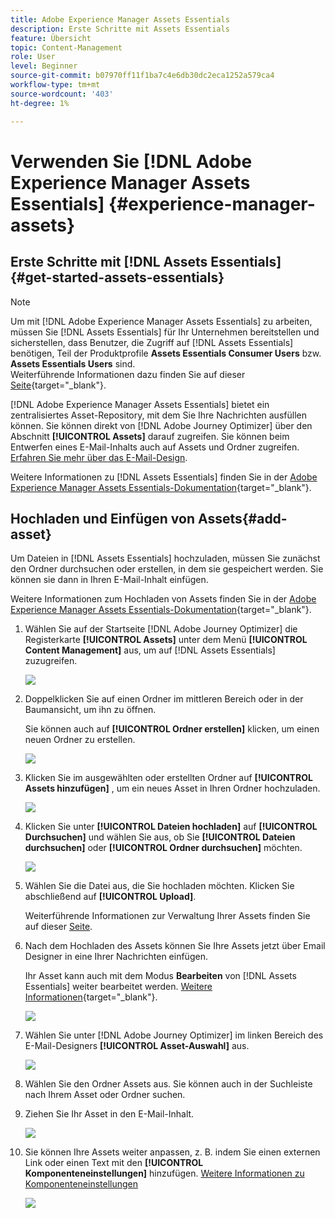```yaml
---
title: Adobe Experience Manager Assets Essentials
description: Erste Schritte mit Assets Essentials
feature: Übersicht
topic: Content-Management
role: User
level: Beginner
source-git-commit: b07970ff11f1ba7c4e6db30dc2eca1252a579ca4
workflow-type: tm+mt
source-wordcount: '403'
ht-degree: 1%

---
```


# Verwenden Sie [!DNL Adobe Experience Manager Assets Essentials] {#experience-manager-assets}

## Erste Schritte mit [!DNL Assets Essentials] {#get-started-assets-essentials}

>[!NOTE]
>
> Um mit [!DNL Adobe Experience Manager Assets Essentials] zu arbeiten, müssen Sie [!DNL Assets Essentials] für Ihr Unternehmen bereitstellen und sicherstellen, dass Benutzer, die Zugriff auf [!DNL Assets Essentials] benötigen, Teil der Produktprofile **Assets Essentials Consumer Users** bzw. **Assets Essentials Users** sind. <br> Weiterführende Informationen dazu finden Sie auf dieser  [Seite](https://experienceleague.adobe.com/docs/experience-manager-assets-essentials/help/deploy-administer.html){target=&quot;_blank&quot;}.

[!DNL Adobe Experience Manager Assets Essentials] bietet ein zentralisiertes Asset-Repository, mit dem Sie Ihre Nachrichten ausfüllen können. Sie können direkt von [!DNL Adobe Journey Optimizer] über den Abschnitt **[!UICONTROL Assets]** darauf zugreifen. Sie können beim Entwerfen eines E-Mail-Inhalts auch auf Assets und Ordner zugreifen. [Erfahren Sie mehr über das E-Mail-Design](design-emails.md).

Weitere Informationen zu [!DNL Assets Essentials] finden Sie in der [Adobe Experience Manager Assets Essentials-Dokumentation](https://experienceleague.adobe.com/docs/experience-manager-assets-essentials/help/introduction.html){target=&quot;_blank&quot;}.

## Hochladen und Einfügen von Assets{#add-asset}

Um Dateien in [!DNL Assets Essentials] hochzuladen, müssen Sie zunächst den Ordner durchsuchen oder erstellen, in dem sie gespeichert werden. Sie können sie dann in Ihren E-Mail-Inhalt einfügen.

Weitere Informationen zum Hochladen von Assets finden Sie in der [Adobe Experience Manager Assets Essentials-Dokumentation](https://experienceleague.adobe.com/docs/experience-manager-assets-essentials/help/add-delete.html){target=&quot;_blank&quot;}.

1. Wählen Sie auf der Startseite [!DNL Adobe Journey Optimizer] die Registerkarte **[!UICONTROL Assets]** unter dem Menü **[!UICONTROL Content Management]** aus, um auf [!DNL Assets Essentials] zuzugreifen.

   ![](assets/media_library_1.png)

1. Doppelklicken Sie auf einen Ordner im mittleren Bereich oder in der Baumansicht, um ihn zu öffnen.

   Sie können auch auf **[!UICONTROL Ordner erstellen]** klicken, um einen neuen Ordner zu erstellen.

   ![](assets/media_library_8.png)

1. Klicken Sie im ausgewählten oder erstellten Ordner auf **[!UICONTROL Assets hinzufügen]** , um ein neues Asset in Ihren Ordner hochzuladen.

   ![](assets/media_library_2.png)

1. Klicken Sie unter **[!UICONTROL Dateien hochladen]** auf **[!UICONTROL Durchsuchen]** und wählen Sie aus, ob Sie **[!UICONTROL Dateien durchsuchen]** oder **[!UICONTROL Ordner durchsuchen]** möchten.

   ![](assets/media_library_3.png)

1. Wählen Sie die Datei aus, die Sie hochladen möchten. Klicken Sie abschließend auf **[!UICONTROL Upload]**.

   Weiterführende Informationen zur Verwaltung Ihrer Assets finden Sie auf dieser [Seite](https://experienceleague.adobe.com/docs/experience-manager-assets-essentials/help/manage-organize.html?lang=en).

1. Nach dem Hochladen des Assets können Sie Ihre Assets jetzt über Email Designer in eine Ihrer Nachrichten einfügen.

   Ihr Asset kann auch mit dem Modus **Bearbeiten** von [!DNL Assets Essentials] weiter bearbeitet werden. [Weitere Informationen](https://experienceleague.adobe.com/docs/experience-manager-assets-essentials/help/edit-images.html){target=&quot;_blank&quot;}.

   ![](assets/media_library_12.png)

1. Wählen Sie unter [!DNL Adobe Journey Optimizer] im linken Bereich des E-Mail-Designers **[!UICONTROL Asset-Auswahl]** aus.

   ![](assets/media_library_5.png)

1. Wählen Sie den Ordner Assets aus. Sie können auch in der Suchleiste nach Ihrem Asset oder Ordner suchen.

1. Ziehen Sie Ihr Asset in den E-Mail-Inhalt.

   ![](assets/media_library_6.png)

1. Sie können Ihre Assets weiter anpassen, z. B. indem Sie einen externen Link oder einen Text mit den **[!UICONTROL Komponenteneinstellungen]** hinzufügen. [Weitere Informationen zu Komponenteneinstellungen](content-components.md)

   ![](assets/media_library_13.png)
